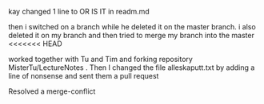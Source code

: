kay changed 1 line to OR IS IT in readm.md

then i switched on a branch while he deleted it on the master branch. i also deleted it on my branch and then tried to merge my branch into the master
<<<<<<< HEAD


worked together with Tu and Tim and forking repository MisterTu/LectureNotes . Then I changed the file alleskaputt.txt by adding a line of nonsense and sent them a pull request

Resolved a merge-conflict

